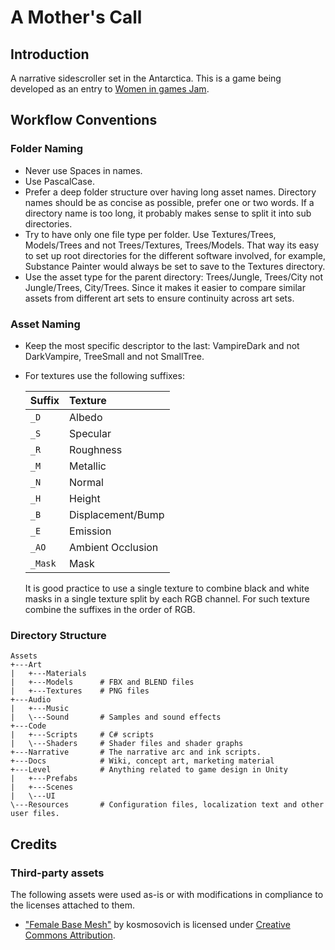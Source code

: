 # A Mother's Call

## Introduction

A narrative sidescroller set in the Antarctica. This is a game being developed as an entry to [Women in games Jam](https://itch.io/jam/women-in-games-jam).

## Workflow Conventions

### Folder Naming

 - Never use Spaces in names.
 - Use PascalCase.
 - Prefer a deep folder structure over having long asset names. Directory names should be as concise as possible, prefer one or two words. If a directory name is too long, it probably makes sense to split it into sub directories.
 - Try to have only one file type per folder. Use Textures/Trees, Models/Trees and not Trees/Textures, Trees/Models. That way its easy to set up root directories for the different software involved, for example, Substance Painter would always be set to save to the Textures directory.
 - Use the asset type for the parent directory: Trees/Jungle, Trees/City not Jungle/Trees, City/Trees. Since it makes it easier to compare similar assets from different art sets to ensure continuity across art sets.
 
### Asset Naming

 - Keep the most specific descriptor to the last: VampireDark and not DarkVampire, TreeSmall and not SmallTree.
 - For textures use the following suffixes:

    Suffix | Texture
    :------|:-----------------
    `_D`   | Albedo
    `_S`   | Specular
    `_R`   | Roughness
    `_M`   | Metallic
    `_N`   | Normal
    `_H`   | Height
    `_B`   | Displacement/Bump
    `_E`   | Emission
    `_AO`  | Ambient Occlusion
    `_Mask`| Mask
    
    It is good practice to use a single texture to combine black and white masks in a single texture split by each RGB channel. For such texture combine the suffixes in the order of RGB.

### Directory Structure

```
Assets
+---Art
|   +---Materials
|   +---Models      # FBX and BLEND files
|   +---Textures    # PNG files
+---Audio
|   +---Music
|   \---Sound       # Samples and sound effects
+---Code
|   +---Scripts     # C# scripts
|   \---Shaders     # Shader files and shader graphs
+---Narrative       # The narrative arc and ink scripts.
+---Docs            # Wiki, concept art, marketing material
+---Level           # Anything related to game design in Unity
|   +---Prefabs
|   +---Scenes
|   \---UI
\---Resources       # Configuration files, localization text and other user files.
```


## Credits

### Third-party assets

The following assets were used as-is or with modifications in compliance to the licenses attached to them.
 - ["Female Base Mesh"](https://skfb.ly/onVon) by kosmosovich is licensed under [Creative Commons Attribution](http://creativecommons.org/licenses/by/4.0/).
